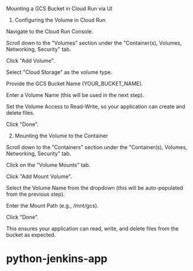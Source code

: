 Mounting a GCS Bucket in Cloud Run via UI

1. Configuring the Volume in Cloud Run

Navigate to the Cloud Run Console.

Scroll down to the "Volumes" section under the "Container(s), Volumes, Networking, Security" tab.

Click "Add Volume".

Select "Cloud Storage" as the volume type.

Provide the GCS Bucket Name (YOUR_BUCKET_NAME).

Enter a Volume Name (this will be used in the next step).

Set the Volume Access to Read-Write, so your application can create and delete files.

Click "Done".

2. Mounting the Volume to the Container

Scroll down to the "Containers" section under the "Container(s), Volumes, Networking, Security" tab.

Click on the "Volume Mounts" tab.

Click "Add Mount Volume".

Select the Volume Name from the dropdown (this will be auto-populated from the previous step).

Enter the Mount Path (e.g., /mnt/gcs).

Click "Done".


This ensures your application can read, write, and delete files from the bucket as expected.
# python-jenkins-app
